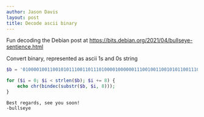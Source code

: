 ```yaml
---
author: Jason Davis
layout: post
title: Decode ascii binary
---
```


Fun decoding the Debian post at https://bits.debian.org/2021/04/bullseye-sentience.html

Convert binary, represented as ascii 1s and 0s string


```php
$b = '0100001001100101011100110111010000100000011100100110010101100111011000010111001001100100011100110010110000100000011100110110010101100101001000000111100101101111011101010010000001110011011011110110111101101110001000010010000000001010001011010110001001110101011011000110110001110011011001010111100101100101';

for ($i = 0; $i < strlen($b); $i += 8) {
    echo chr(bindec(substr($b, $i, 8)));
}
```

```
Best regards, see you soon! 
-bullseye
```
